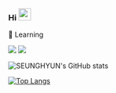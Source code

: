 ### Hi <img src="https://media.giphy.com/media/hvRJCLFzcasrR4ia7z/giphy.gif" width="25px">

:dizzy: Learning
<br>
  <p align="left">
    <img src="https://img.shields.io/badge/C++-000000?style=flat-square&logo=C%2B%2B&logoColor=white"/>
    <img src="https://img.shields.io/badge/Unreal Engine-313131?style=flat-square&logo=Unrealengine&logoColor=white"/>

<br>


![SEUNGHYUN's GitHub stats](https://github-readme-stats.vercel.app/api?username=YOOSEUNGHYUN&theme=radical&show_icons=true)

[![Top Langs](https://github-readme-stats.vercel.app/api/top-langs/?username=YOOSEUNGHYUN&layout=compact&theme=radical)](https://github.com/YOOSEUNGHYUN/github-readme-stats)
